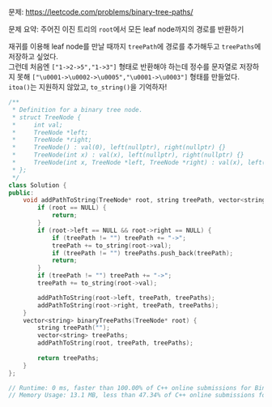 문제: https://leetcode.com/problems/binary-tree-paths/          

문제 요약: 주어진 이진 트리의 `root`에서 모든 leaf node까지의 경로를 반환하기            
             
재귀를 이용해 leaf node를 만날 때까지 `treePath`에 경로를 추가해두고 `treePaths`에 저장하고 싶었다.           
그런데 처음엔 `["1->2->5","1->3"]` 형태로 반환해야 하는데 정수를 문자열로 저장하지 못해 `["\u0001->\u0002->\u0005","\u0001->\u0003"]` 형태를 만들었다.          
`itoa()`는 지원하지 않았고, `to_string()`을 기억하자!          
```cpp
/**
 * Definition for a binary tree node.
 * struct TreeNode {
 *     int val;
 *     TreeNode *left;
 *     TreeNode *right;
 *     TreeNode() : val(0), left(nullptr), right(nullptr) {}
 *     TreeNode(int x) : val(x), left(nullptr), right(nullptr) {}
 *     TreeNode(int x, TreeNode *left, TreeNode *right) : val(x), left(left), right(right) {}
 * };
 */
class Solution {
public:
    void addPathToString(TreeNode* root, string treePath, vector<string> &treePaths) {
        if (root == NULL) {
            return;
        }
        if (root->left == NULL && root->right == NULL) {
            if (treePath != "") treePath += "->";
            treePath += to_string(root->val);
            if (treePath != "") treePaths.push_back(treePath);
            return;
        }
        if (treePath != "") treePath += "->";
        treePath += to_string(root->val);

        addPathToString(root->left, treePath, treePaths);
        addPathToString(root->right, treePath, treePaths);
    }
    vector<string> binaryTreePaths(TreeNode* root) {
        string treePath("");
        vector<string> treePaths;
        addPathToString(root, treePath, treePaths);
        
        return treePaths;
    }
};

// Runtime: 0 ms, faster than 100.00% of C++ online submissions for Binary Tree Paths.
// Memory Usage: 13.1 MB, less than 47.34% of C++ online submissions for Binary Tree Paths.
```
